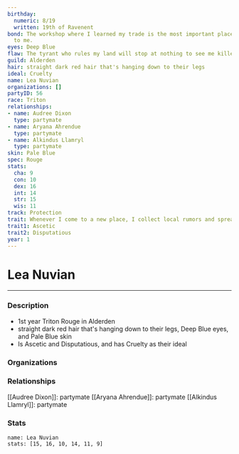 ```yaml
---
birthday:
  numeric: 8/19
  written: 19th of Ravenent
bond: The workshop where I learned my trade is the most important place in the world
  to me.
eyes: Deep Blue
flaw: The tyrant who rules my land will stop at nothing to see me killed.
guild: Alderden
hair: straight dark red hair that's hanging down to their legs
ideal: Cruelty
name: Lea Nuvian
organizations: []
partyID: 56
race: Triton
relationships:
- name: Audree Dixon
  type: partymate
- name: Aryana Ahrendue
  type: partymate
- name: Alkindus Llamryl
  type: partymate
skin: Pale Blue
spec: Rouge
stats:
  cha: 9
  con: 10
  dex: 16
  int: 14
  str: 15
  wis: 11
track: Protection
trait: Whenever I come to a new place, I collect local rumors and spread gossip.
trait1: Ascetic
trait2: Disputatious
year: 1
---
```

# Lea Nuvian
---
### Description
- 1st year Triton Rouge in Alderden
- straight dark red hair that's hanging down to their legs, Deep Blue eyes, and Pale Blue skin
- Is Ascetic and Disputatious, and has Cruelty as their ideal

### Organizations
### Relationships
[[Audree Dixon]]: partymate
[[Aryana Ahrendue]]: partymate
[[Alkindus Llamryl]]: partymate
### Stats
```statblock
name: Lea Nuvian
stats: [15, 16, 10, 14, 11, 9]
```